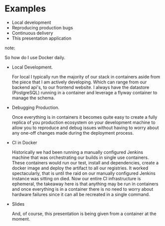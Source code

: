 # Examples

* Local development 
* Reproducing production bugs
* Continuous delivery
* This presentation application

note:

So how do I use Docker daily.

- Local Development.

    For local I typically run the majority of our stack in containers aside from the piece that I am actively developing. Which can range from our backend api's, to our frontend website. I always have the datastore (PostgreSQL) running in a container and leverage a flyway container to manage the schema.

- Debugging Production.

    Once everything is in containers it becomes quite easy to create a fully replica of you production ecosystem on your development machine to allow you to reproduce and debug issues without having to worry about any one-off changes made during the deployment process.

- CI in Docker

    Historically we had been running a manually configured Jenkins machine that was orchestrating our builds in single use containers. These containers would run our test, install and dependencies, create a docker image and deploy the artifact to all our registries. It worked spectacularly, that is until the raid on our manually configured Jenkins instance was sitting on died. Now our entire CI infrastructure is ephemeral, the takeaway here is that anything may be run in containers and once everything is in a container there is no need to worry about hardware failures since it can all be recreated in a single command.

- Slides

    And, of course, this presentation is being given from a container at the moment.

